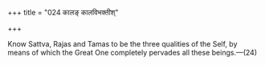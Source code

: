 +++
title = "024 कालङ् कालविभक्तीश्"

+++

Know Sattva, Rajas and Tamas to be the three qualities of the Self, by means of which the Great One completely pervades all these beings.—(24)